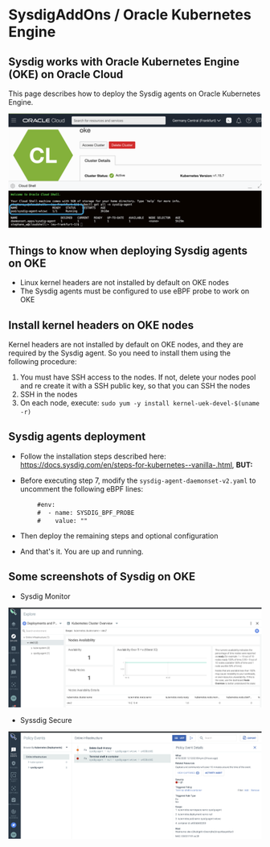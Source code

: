 # SysdigAddOns / Oracle Kubernetes Engine

## Sysdig works with Oracle Kubernetes Engine (OKE) on Oracle Cloud

This page describes how to deploy the Sysdig agents on Oracle Kubernetes Engine.

![Sysdig Agent on OKE](images/oke-cloudshell.png)
    
## Things to know when deploying Sysdig agents on OKE

- Linux kernel headers are not installed by default on OKE nodes
- The Sysdig agents must be configured to use eBPF probe to work on OKE

## Install kernel headers on OKE nodes

Kernel headers are not installed by default on OKE nodes, and they are required by the Sysdig agent. So you need to install them using the following procedure:

1. You must have SSH access to the nodes. If not, delete your nodes pool and re create it with a SSH public key, so that you can SSH the nodes
2. SSH in the nodes
3. On each node, execute: `sudo yum -y install kernel-uek-devel-$(uname -r)`

## Sysdig agents deployment

- Follow the installation steps described here: https://docs.sysdig.com/en/steps-for-kubernetes--vanilla-.html, **BUT:**

- Before executing step 7, modify the `sysdig-agent-daemonset-v2.yaml` to uncomment the following eBPF lines:

```shell
        #env:
        #  - name: SYSDIG_BPF_PROBE
        #    value: ""
```

- Then deploy the remaining steps and optional configuration

- And that's it. You are up and running.

## Some screenshots of Sysdig on OKE

- Sysdig Monitor

![Sysdig Monitor](images/oke-monitor.png)

- Syssdig Secure

![Sysdig Secure](images/oke-secure.png)
